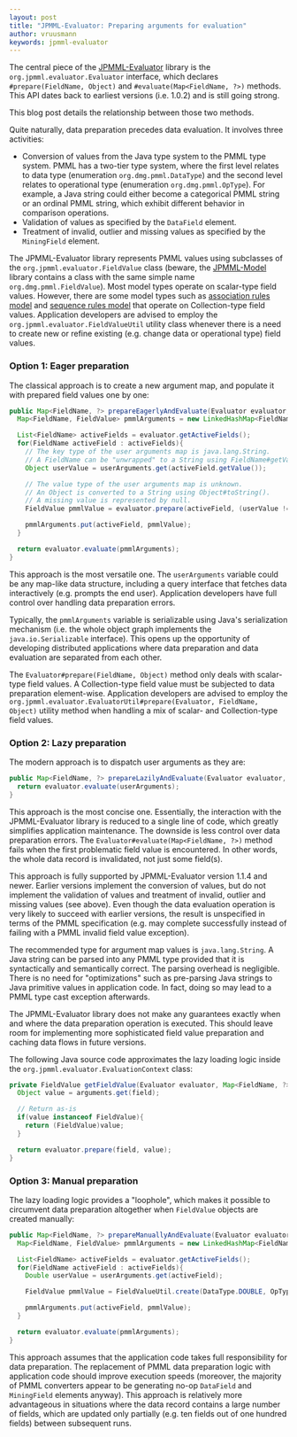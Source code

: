 ```yaml
---
layout: post
title: "JPMML-Evaluator: Preparing arguments for evaluation"
author: vruusmann
keywords: jpmml-evaluator
---
```


The central piece of the [JPMML-Evaluator](https://github.com/jpmml/jpmml-evaluator) library is the `org.jpmml.evaluator.Evaluator` interface, which declares `#prepare(FieldName, Object)` and `#evaluate(Map<FieldName, ?>)` methods. This API dates back to earliest versions (i.e. 1.0.2) and is still going strong.

This blog post details the relationship between those two methods.

Quite naturally, data preparation precedes data evaluation. It involves three activities:

* Conversion of values from the Java type system to the PMML type system. PMML has a two-tier type system, where the first level relates to data type (enumeration `org.dmg.pmml.DataType`) and the second level relates to operational type (enumeration `org.dmg.pmml.OpType`). For example, a Java string could either become a categorical PMML string or an ordinal PMML string, which exhibit different behavior in comparison operations.
* Validation of values as specified by the `DataField` element.
* Treatment of invalid, outlier and missing values as specified by the `MiningField` element.

The JPMML-Evaluator library represents PMML values using subclasses of the `org.jpmml.evaluator.FieldValue` class (beware, the [JPMML-Model](https://github.com/jpmml/jpmml-model) library contains a class with the same simple name `org.dmg.pmml.FieldValue`). Most model types operate on scalar-type field values. However, there are some model types such as [association rules model](https://dmg.org/pmml/v4-4-1/AssociationRules.html) and [sequence rules model](https://dmg.org/pmml/v4-4-1/Sequence.html) that operate on Collection-type field values. Application developers are advised to employ the `org.jpmml.evaluator.FieldValueUtil` utility class whenever there is a need to create new or refine existing (e.g. change data or operational type) field values.

### Option 1: Eager preparation

The classical approach is to create a new argument map, and populate it with prepared field values one by one:

``` java
public Map<FieldName, ?> prepareEagerlyAndEvaluate(Evaluator evaluator, Map<String, ?> userArguments){
  Map<FieldName, FieldValue> pmmlArguments = new LinkedHashMap<FieldName, FieldValue>();

  List<FieldName> activeFields = evaluator.getActiveFields();
  for(FieldName activeField : activeFields){
    // The key type of the user arguments map is java.lang.String.
    // A FieldName can be "unwrapped" to a String using FieldName#getValue().
    Object userValue = userArguments.get(activeField.getValue());

    // The value type of the user arguments map is unknown.
    // An Object is converted to a String using Object#toString().
    // A missing value is represented by null.
    FieldValue pmmlValue = evaluator.prepare(activeField, (userValue != null ? userValue.toString() : null));

    pmmlArguments.put(activeField, pmmlValue);
  }

  return evaluator.evaluate(pmmlArguments);
}
```

This approach is the most versatile one. The `userArguments` variable could be any map-like data structure, including a query interface that fetches data interactively (e.g. prompts the end user). Application developers have full control over handling data preparation errors.

Typically, the `pmmlArguments` variable is serializable using Java's serialization mechanism (i.e. the whole object graph implements the `java.io.Serializable` interface). This opens up the opportunity of developing distributed applications where data preparation and data evaluation are separated from each other.

The `Evaluator#prepare(FieldName, Object)` method only deals with scalar-type field values. A Collection-type field value must be subjected to data preparation element-wise. Application developers are advised to employ the `org.jpmml.evaluator.EvaluatorUtil#prepare(Evaluator, FieldName, Object)` utility method when handling a mix of scalar- and Collection-type field values.

### Option 2: Lazy preparation

The modern approach is to dispatch user arguments as they are:

``` java
public Map<FieldName, ?> prepareLazilyAndEvaluate(Evaluator evaluator, Map<FieldName, String> userArguments){
  return evaluator.evaluate(userArguments);
}
```

This approach is the most concise one. Essentially, the interaction with the JPMML-Evaluator library is reduced to a single line of code, which greatly simplifies application maintenance. The downside is less control over data preparation errors. The `Evaluator#evaluate(Map<FieldName, ?>)` method fails when the first problematic field value is encountered. In other words, the whole data record is invalidated, not just some field(s).

This approach is fully supported by JPMML-Evaluator version 1.1.4 and newer. Earlier versions implement the conversion of values, but do not implement the validation of values and treatment of invalid, outlier and missing values (see above). Even though the data evaluation operation is very likely to succeed with earlier versions, the result is unspecified in terms of the PMML specification (e.g. may complete successfully instead of failing with a PMML invalid field value exception).

The recommended type for argument map values is `java.lang.String`. A Java string can be parsed into any PMML type provided that it is syntactically and semantically correct. The parsing overhead is negligible. There is no need for "optimizations" such as pre-parsing Java strings to Java primitive values in application code. In fact, doing so may lead to a PMML type cast exception afterwards.

The JPMML-Evaluator library does not make any guarantees exactly when and where the data preparation operation is executed. This should leave room for implementing more sophisticated field value preparation and caching data flows in future versions.

The following Java source code approximates the lazy loading logic inside the `org.jpmml.evaluator.EvaluationContext` class:

``` java
private FieldValue getFieldValue(Evaluator evaluator, Map<FieldName, ?> arguments, FieldName field){
  Object value = arguments.get(field);

  // Return as-is
  if(value instanceof FieldValue){
    return (FieldValue)value;
  }

  return evaluator.prepare(field, value);
}
```

### Option 3: Manual preparation

The lazy loading logic provides a "loophole", which makes it possible to circumvent data preparation altogether when `FieldValue` objects are created manually:

``` java
public Map<FieldName, ?> prepareManuallyAndEvaluate(Evaluator evaluator, Map<FieldName, Double> userArguments){
  Map<FieldName, FieldValue> pmmlArguments = new LinkedHashMap<FieldName, FieldValue>();

  List<FieldName> activeFields = evaluator.getActiveFields();
  for(FieldName activeField : activeFields){
    Double userValue = userArguments.get(activeField);

    FieldValue pmmlValue = FieldValueUtil.create(DataType.DOUBLE, OpType.CONTINUOUS, userValue);

    pmmlArguments.put(activeField, pmmlValue);
  }

  return evaluator.evaluate(pmmlArguments);
}
```

This approach assumes that the application code takes full responsibility for data preparation. The replacement of PMML data preparation logic with application code should improve execution speeds (moreover, the majority of PMML converters appear to be generating no-op `DataField` and `MiningField` elements anyway). This approach is relatively more advantageous in situations where the data record contains a large number of fields, which are updated only partially (e.g. ten fields out of one hundred fields) between subsequent runs.
